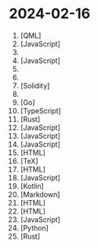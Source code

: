# 2024-02-16

1. [](https://github.comundefined "OCR software, free and offline. 开源、免费的离线OCR软件。支持截屏/批量导入图片，PDF文档识别，排除水印/页眉页脚，扫描/生成二维码。内置多国语言库。") [QML]
2. [](https://github.comundefined "小火箭 shadowrocket 配置文件 模块 脚本 module sgmodule 图文教程 规则 分流 破解 解锁") [JavaScript]
3. [](https://github.comundefined "🚀 免费订阅地址，🚀 免费节点，🚀 6小时更新一次，共享节点，节点质量高可用，完全免费。免费clash订阅地址，免费翻墙、免费科学上网、免费梯子、免费ss/v2ray/trojan节点、谷歌商店、翻墙梯子。注意：目前进入官网需开启代理。") 
4. [](https://github.comundefined "使用 NextJS + Notion API 实现的，支持多种部署方案的静态博客，无需服务器、零门槛搭建网站，为Notion和所有创作者设计。 (A static blog built with NextJS and Notion API, supporting multiple deployment options. No server required, zero threshold to set up a website. Designed for Notion and all creators.)") [JavaScript]
5. [](https://github.comundefined "") 
6. [](https://github.comundefined "如何将ChatGPT调教成一只猫娘") 
7. [](https://github.comundefined "我最近在重新学solidity，巩固一下细节，也写一个“WTF Solidity极简入门”，供小白们使用，每周更新1-3讲。Now supports English! 官网: https://wtf.academy") [Solidity]
8. [](https://github.comundefined "ChatGPT 中文调教指南。各种场景使用指南。学习怎么让它听你的话。") 
9. [](https://github.comundefined "算法竞赛模板库 by 灵茶山艾府 💭💡🎈") [Go]
10. [](https://github.comundefined "🌟 Wiki of OI / ICPC for everyone. （某大型游戏线上攻略，内含炫酷算术魔法）") [TypeScript]
11. [](https://github.comundefined "🤱🏻 Turn any webpage into a desktop app with Rust. 🤱🏻 利用 Rust 轻松构建轻量级多端桌面应用") [Rust]
12. [](https://github.comundefined "clash for windows汉化版. 提供clash for windows的汉化版, 汉化补丁及汉化版安装程序") [JavaScript]
13. [](https://github.comundefined "猫抓 chrome资源嗅探扩展") [JavaScript]
14. [](https://github.comundefined "GB/T 7714相关的csl以及Zotero使用技巧及教程。") [JavaScript]
15. [](https://github.comundefined "A Quick, Powerful and Pretty Online Manager for Hexo.") [HTML]
16. [](https://github.comundefined "国家自然科学基金申请书正文（面上项目）LaTeX 模板（非官方）") [TeX]
17. [](https://github.comundefined "每日分享免费节点、免费机场、ssr节点、v2ray节点、v2ray订阅、clash节点、clash订阅、shadowrocket订阅、Quantumult X订阅、Clash .NET订阅、小火箭节点、小猫咪节点、免费翻墙、免费科学上网、免费梯子、免费trojan节点、蓝灯、谷歌商店、翻墙梯子、安卓VPN、iphone翻墙节点、iphone vpn、一键翻墙浏览器、节点分享、免费SSR、蓝灯、谷歌商店、V2ary免费节点、代理、proxy代理科学上网、TG代理、电报代理、Telegram代理、翻墙软件、破解VPN、机场推荐、节点订阅、chatgpt节点、chatgpt机场、chatgpt代理") [HTML]
18. [](https://github.comundefined "QuantumultX QX quantumult 圈X quanx 重写 脚本 rewrite 规则 分流 破解 解锁") [JavaScript]
19. [](https://github.comundefined "🥥 A fork of EhViewer, feature requests are not accepted. Forked from https://gitlab.com/NekoInverter/EhViewer") [Kotlin]
20. [](https://github.comundefined "Linux命令大全搜索工具，内容包含Linux命令手册、详解、学习、搜集。https://git.io/linux") [Markdown]
21. [](https://github.comundefined "阅读APP书源") [HTML]
22. [](https://github.comundefined "开拓者-正义之怒的剧情队友的强力Build收集") [HTML]
23. [](https://github.comundefined "Surge模块 脚本 module sgmodule 面板 规则 分流 破解 解锁") [JavaScript]
24. [](https://github.comundefined "香色闺阁+阅读3.0书源+源阅读+爱阅书香+花火阅读+读不舍手+IPTV源+IPA巨魔应用=自动更新") [Python]
25. [](https://github.comundefined "阿里云盘 WebDAV 服务") [Rust]
